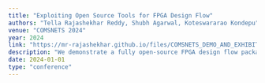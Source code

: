 ```yaml
---
title: "Exploiting Open Source Tools for FPGA Design Flow"
authors: "Tella Rajashekhar Reddy, Shubh Agarwal, Koteswararao Kondepu"
venue: "COMSNETS 2024"
year: 2024
link: "https://mr-rajashekhar.github.io/files/COMSNETS_DEMO_AND_EXHIBITS_2024.pdf"
description: "We demonstrate a fully open-source FPGA design flow packaged as a container and integrated with a federated platform, achieving end-to-end resource allocation in about 11 seconds."
date: 2024-01-01
type: "conference"
---
```


